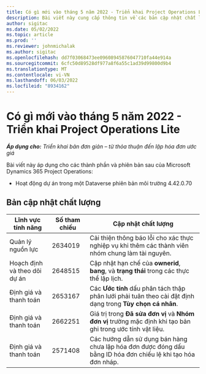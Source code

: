 ```yaml
---
title: Có gì mới vào tháng 5 năm 2022 - Triển khai Project Operations Lite
description: Bài viết này cung cấp thông tin về các bản cập nhật chất lượng có sẵn trong bản phát hành tháng 5 năm 2022 của Microsoft Dynamics 365 Project Operations triển khai lite.
author: sigitac
ms.date: 05/02/2022
ms.topic: article
ms.prod: ''
ms.reviewer: johnmichalak
ms.author: sigitac
ms.openlocfilehash: dd7f03068473ee09608945876047710fa44e914a
ms.sourcegitcommit: 6cfc50d89528df977a8f6a55c1ad39d99800d9b4
ms.translationtype: MT
ms.contentlocale: vi-VN
ms.lasthandoff: 06/03/2022
ms.locfileid: "8934162"
---
```

# <a name="whats-new-may-2022---project-operations-lite-deployment"></a>Có gì mới vào tháng 5 năm 2022 - Triển khai Project Operations Lite

_**Áp dụng cho:** Triển khai bản đơn giản – từ thỏa thuận đến lập hóa đơn ước giá_

Bài viết này áp dụng cho các thành phần và phiên bản sau của Microsoft Dynamics 365 Project Operations:

- Hoạt động dự án trong một Dataverse phiên bản môi trường 4.42.0.70

## <a name="quality-updates"></a>Bản cập nhật chất lượng

| Lĩnh vực tính năng | Số tham chiếu | Cập nhật chất lượng |
| --- | --- | --- |
| Quản lý nguồn lực | 2634019 | Cải thiện thông báo lỗi cho xác thực nghiệp vụ khi thêm các thành viên nhóm chung làm tài nguyên. |
| Hoạch định và theo dõi dự án | 2648515 | Cập nhật hạn chế của **ownerid**, **bang**, và **trạng thái** trong các thực thể lập lịch. |
| Định giá và thanh toán | 2653167 | Các **Ước tính** dấu phân tách thập phân lưới phải tuân theo cài đặt định dạng trong **Tùy chọn cá nhân**. |
| Định giá và thanh toán| 2662251 | Giá trị trong **Đã sửa đơn vị** và **Nhóm đơn vị** trường mặc định khi tạo bản ghi trong ước tính vật liệu. |
| Định giá và thanh toán| 2571408 | Các hướng dẫn sử dụng bán hàng chưa lập hóa đơn được đóng dấu bằng ID hóa đơn chiếu lệ khi tạo hóa đơn nháp. |
